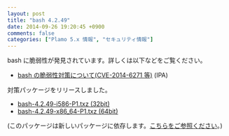 ```yaml
---
layout: post
title: "bash 4.2.49"
date: 2014-09-26 19:20:45 +0900
comments: false
categories: ["Plamo 5.x 情報", "セキュリティ情報"]
---
```


bash に脆弱性が発見されています。詳しくは以下などをご覧ください。

* [bash の脆弱性対策について(CVE-2014-6271 等)](http://www.ipa.go.jp/security/ciadr/vul/20140926-bash.html) (IPA)

対策パッケージをリリースしました。

* [bash-4.2.49-i586-P1.txz (32bit)](ftp://plamo.linet.gr.jp/pub/Plamo-5.x/x86/plamo/00_base/bash-4.2.49-i586-P1.txz)
* [bash-4.2.49-x86_64-P1.txz (64bit)](ftp://plamo.linet.gr.jp/pub/Plamo-5.x/x86_64/plamo/00_base/bash-4.2.49-x86_64-P1.txz)

(このパッケージは新しいパッケージに依存します。[こちらをご参照ください](/blog/2014/08/05/glibc-gcc/)。)